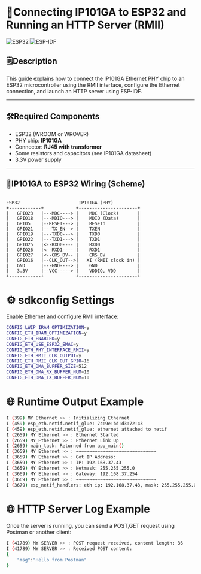 # 🧩Connecting IP101GA to ESP32 and Running an HTTP Server (RMII)
![ESP32](https://img.shields.io/badge/ESP32-Ethernet)
![ESP-IDF](https://img.shields.io/badge/ESP--IDF-v5.2%2B-orange)

## 🗒️Description

This guide explains how to connect the IP101GA Ethernet PHY chip to an ESP32 microcontroller using the RMII interface, configure the Ethernet connection, and launch an HTTP server using ESP-IDF.

---

## 🛠Required Components

- ESP32 (WROOM or WROVER)
- PHY chip: **IP101GA**
- Connector: **RJ45 with transformer**
- Some resistors and capacitors (see IP101GA datasheet)
- 3.3V power supply

---

## 🔧IP101GA to ESP32 Wiring (Scheme)

```plaintext

ESP32                      IP101GA (PHY)
+------------+            +----------------------+
|   GPIO23   |---MDC----> |    MDC (Clock)       |
|   GPIO18   |---MDIO---> |    MDIO (Data)       |
|   GPIO5    |--RESET---> |    RESETn            |
|   GPIO21   |---TX_EN--> |    TXEN              |
|   GPIO19   |---TXD0---> |    TXD0              |
|   GPIO22   |---TXD1---> |    TXD1              |
|   GPIO25   |<--RXD0---- |    RXD0              |
|   GPIO26   |<--RXD1---- |    RXD1              |
|   GPIO27   |<--CRS_DV-- |    CRS_DV            |
|   GPIO16   |--CLK_OUT-->|   XI (RMII clock in) |
|   GND      |---GND----> |    GND               |
|   3.3V     |--VCC-----> |    VDDIO, VDD        |
+------------+            +----------------------+
```

# ⚙️ sdkconfig Settings
Enable Ethernet and configure RMII interface:
```bash
CONFIG_LWIP_IRAM_OPTIMIZATION=y
CONFIG_ETH_IRAM_OPTIMIZATION=y
CONFIG_ETH_ENABLED=y
CONFIG_ETH_USE_ESP32_EMAC=y
CONFIG_ETH_PHY_INTERFACE_RMII=y
CONFIG_ETH_RMII_CLK_OUTPUT=y
CONFIG_ETH_RMII_CLK_OUT_GPIO=16
CONFIG_ETH_DMA_BUFFER_SIZE=512
CONFIG_ETH_DMA_RX_BUFFER_NUM=10
CONFIG_ETH_DMA_TX_BUFFER_NUM=10
```

# 🌐 Runtime Output Example

```bash
I (399) MY Ethernet >> : Initializing Ethernet
I (459) esp_eth.netif.netif_glue: 7c:9e:bd:d3:72:43
I (459) esp_eth.netif.netif_glue: ethernet attached to netif
I (2659) MY Ethernet >> : Ethernet Started
I (2659) MY Ethernet >> : Ethernet Link Up
I (2659) main_task: Returned from app_main()
I (3659) MY Ethernet >> : ~~~~~~~~~~~~~~~~~~~~~~~~~~~~~~
I (3659) MY Ethernet >> : Got IP Address:
I (3659) MY Ethernet >> : IP: 192.168.37.43
I (3659) MY Ethernet >> : Netmask: 255.255.255.0
I (3669) MY Ethernet >> : Gateway: 192.168.37.254
I (3669) MY Ethernet >> : ~~~~~~~~~~~~~~~~~~~~~~~~~~~~~~
I (3679) esp_netif_handlers: eth ip: 192.168.37.43, mask: 255.255.255.0, gw: 192.168.37.254
```
# 🌐 HTTP Server Log Example
Once the server is running, you can send a POST,GET request using Postman or another client:
```bash
I (41789) MY SERVER >> : POST request received, content length: 36
I (41789) MY SERVER >> : Received POST content:
{
    "msg":"Hello from Postman"
}
```